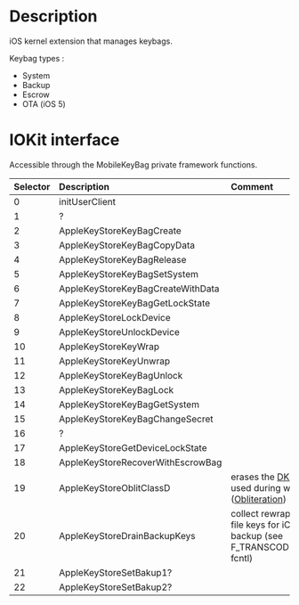 # Description #

iOS kernel extension that manages keybags.

Keybag types :
  * System
  * Backup
  * Escrow
  * OTA (iOS 5)

# IOKit interface #

Accessible through the MobileKeyBag private framework functions.

| Selector | Description | Comment |
|:---------|:------------|:--------|
| 0  | initUserClient |  |
| 1  | ? |  |
| 2  | AppleKeyStoreKeyBagCreate |  |
| 3  | AppleKeyStoreKeyBagCopyData |  |
| 4  | AppleKeyStoreKeyBagRelease  |  |
| 5  | AppleKeyStoreKeyBagSetSystem |  |
| 6  | AppleKeyStoreKeyBagCreateWithData |  |
| 7  | AppleKeyStoreKeyBagGetLockState |  |
| 8  | AppleKeyStoreLockDevice |  |
| 9  | AppleKeyStoreUnlockDevice |  |
| 10 | AppleKeyStoreKeyWrap |  |
| 11 | AppleKeyStoreKeyUnwrap |  |
| 12 | AppleKeyStoreKeyBagUnlock |  |
| 13 | AppleKeyStoreKeyBagLock |  |
| 14 | AppleKeyStoreKeyBagGetSystem |  |
| 15 | AppleKeyStoreKeyBagChangeSecret |  |
| 16 | ? |  |
| 17 | AppleKeyStoreGetDeviceLockState |  |
| 18 | AppleKeyStoreRecoverWithEscrowBag |  |
| 19 | AppleKeyStoreOblitClassD | erases the [DKey](EncryptionKeys.md), used during wipe ([Obliteration](Obliteration.md))   |
| 20 | AppleKeyStoreDrainBackupKeys | collect rewrapped file keys for iCloud backup (see F\_TRANSCODEKEY fcntl) |
| 21 | AppleKeyStoreSetBakup1? |  |
| 22 | AppleKeyStoreSetBakup2? |  |